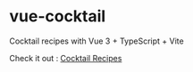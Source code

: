 # vue-cocktail

Cocktail recipes with Vue 3 + TypeScript + Vite

Check it out : [Cocktail Recipes](https://vyse12138.github.io/vue-cocktail/)
